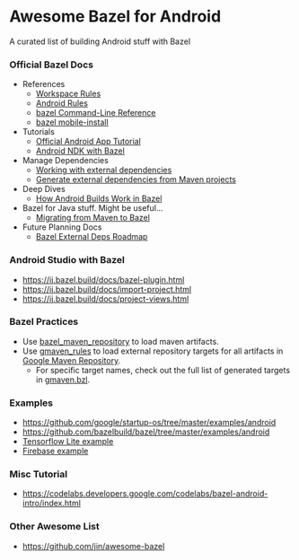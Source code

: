 # Awesome Bazel for Android
A curated list of building Android stuff with Bazel

### Official Bazel Docs
* References
  * [Workspace Rules](https://docs.bazel.build/versions/master/be/workspace.html)
  * [Android Rules](https://docs.bazel.build/versions/master/be/android.html)
  * [bazel Command-Line Reference](https://docs.bazel.build/versions/master/command-line-reference.html)
  * [bazel mobile-install](https://docs.bazel.build/versions/master/mobile-install.html)
* Tutorials
  * [Official Android App Tutorial](https://docs.bazel.build/versions/master/tutorial/android-app.html)
  * [Android NDK with Bazel](https://docs.bazel.build/versions/master/android-ndk.html)
* Manage Dependencies
  * [Working with external dependencies](https://docs.bazel.build/versions/master/external.html)
  * [Generate external dependencies from Maven projects](https://docs.bazel.build/versions/master/generate-workspace.html)
* Deep Dives
  * [How Android Builds Work in Bazel](https://blog.bazel.build/2018/02/14/how-android-builds-work-in-bazel.html)
* Bazel for Java stuff. Might be useful...
  * [Migrating from Maven to Bazel](https://docs.bazel.build/versions/master/migrate-maven.html)
* Future Planning Docs
  * [Bazel External Deps Roadmap](https://www.bazel.build/roadmaps/external-deps.html)

### Android Studio with Bazel
* https://ij.bazel.build/docs/bazel-plugin.html
* https://ij.bazel.build/docs/import-project.html
* https://ij.bazel.build/docs/project-views.html

### Bazel Practices
* Use [bazel_maven_repository](https://github.com/square/bazel_maven_repository) to load maven artifacts.
* Use [gmaven_rules](https://github.com/bazelbuild/gmaven_rules) to load external repository targets for all artifacts in [Google Maven Repository](https://dl.google.com/dl/android/maven2/index.html).
  * For specific target names, check out the full list of generated targets in [gmaven.bzl](https://raw.githubusercontent.com/aj-michael/gmaven_rules/master/gmaven.bzl).

### Examples
* https://github.com/google/startup-os/tree/master/examples/android
* https://github.com/bazelbuild/bazel/tree/master/examples/android
* [Tensorflow Lite example](https://github.com/tensorflow/tensorflow/tree/master/tensorflow/lite/java/demo)
* [Firebase example](https://github.com/bazelbuild/examples/tree/master/android/firebase-cloud-messaging)

### Misc Tutorial
* https://codelabs.developers.google.com/codelabs/bazel-android-intro/index.html


### Other Awesome List
* https://github.com/jin/awesome-bazel
